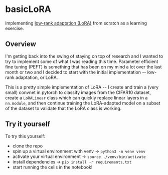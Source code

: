 # basicLoRA

Implementing [low-rank adaptation (LoRA)](https://arxiv.org/abs/2106.09685) from scratch as a learning exercise.

## Overview

I'm getting back into the swing of staying on top of research and I wanted to try to implement some of what I was reading this time. Parameter efficient fine tuning (PEFT) is something that has been on my mind a lot over the last month or two and I decided to start with the initial implementation -- low-rank adaptation, or LoRA.

This is a pretty simple implementation of LoRA -- I create and train a (very small) convnet in pytorch to classify images from the CIFAR10 dataset, create a `LoRALinear` class which can quickly replace linear layers in a `nn.module`, and then continue training the LoRA-adapted model on a subset of the dataset to validate that the LoRA class is working.

## Try it yourself

To try this yourself:

- clone the repo
- spin up a virtual environment with venv -> `python3 -m venv venv`
- activate your virtual environment -> `source ./venv/bin/activate`
- install dependencies -> `pip install -r requirements.txt`
- start running the cells in the notebook!
